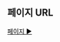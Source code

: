 ## 페이지 URL

<a href="https://next-gamma-three-21.vercel.app/" target="_blank" title="새창" style="color: #000;">페이지 :arrow_forward:</a>
